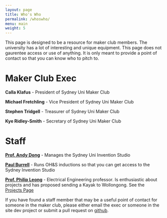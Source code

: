 ```yaml
---
layout: page
title: Who's Who
permalink: /whoswho/
menu: main
weight: 5
---
```


This page is designed to be a resource for maker club members. The university has a lot of interesting and unique equipment. This page does not gaurentee access or use of anything. It is only meant to provide a point of contact so that you can know who to pitch to.

Maker Club Exec
===============

<b>Calla Klafus</b> - President of Sydney Uni Maker Club

<b>Michael Fretchling</b> - Vice President of Sydney Uni Maker Club

<b>Stephen Tridgell</b> - Treasurer of Sydney Uni Maker Club

<b>Kye Ridley-Smith</b> - Secretary of Sydney Uni Maker Club

Staff
=====

<b><a href="https://sydney.edu.au/engineering/people/andy.dong.php">
Prof. Andy Dong</a></b> - Manages the Sydney Uni Invention Studio

<b><a href="http://sydney.edu.au/engineering/civil/people/paul-burrell.shtml">
Paul Burrell</a></b> - Runs OH&S inductions so that you can get access to the Sydney Invention Studio

<b><a href="http://www.ee.usyd.edu.au/people/philip.leong/index.html">
Prof. Philip Leong</a></b> - Electrical Engineering professor. Is enthusiastic about projects and has proposed sending a Kayak to Wollongong. See the <a href="/projects/">Projects Page</a>


If you have found a staff member that may be a useful point of contact for someone in the maker club, please either email the exec or someone in the site dev project or submit a pull request on <a href="https://github.com/sydneyunimakerclub/sydneyunimakerclub.github.io">github</a>.